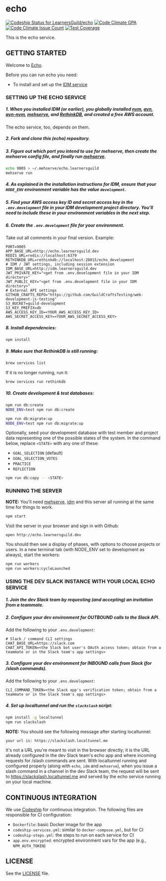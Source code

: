 # echo

[ ![Codeship Status for LearnersGuild/echo](https://codeship.com/projects/8ee1a1d0-17e4-0134-1d69-2a776fb5d411/status?branch=master)](https://codeship.com/projects/158610)
[![Code Climate GPA](https://codeclimate.com/github/LearnersGuild/echo/badges/gpa.svg)](https://codeclimate.com/github/LearnersGuild/echo/feed)
[![Code Climate Issue Count](https://codeclimate.com/github/LearnersGuild/echo/badges/issue_count.svg)](https://codeclimate.com/github/LearnersGuild/echo)
[![Test Coverage](https://codeclimate.com/github/LearnersGuild/echo/badges/coverage.svg)](https://codeclimate.com/github/LearnersGuild/echo/coverage)

This is the echo service.

## GETTING STARTED

Welcome to [Echo](http://i.giphy.com/MGU6B1h1jSfja.gif).

Before you can run echo you need:
- To install and set up the [IDM service](https://github.com/LearnersGuild/idm)

### SETTING UP THE ECHO SERVICE

##### 1. When you installed IDM (or earlier), you globally installed [nvm][nvm], [avn][avn], [avn-nvm][avn-nvm], [mehserve][mehserve], and [RethinkDB][rethinkdb], and created a free AWS account.

The echo service, too, depends on them.

##### 2. Fork and clone this (echo) repository.

##### 3. Figure out which port you intend to use for mehserve, then create the mehserve config file, and finally run [mehserve][mehserve].

```bash
echo 9005 > ~/.mehserve/echo.learnersguild
mehserve run
```

##### 4. As explained in the installation instructions for IDM, ensure that your `NODE_ENV` environment variable has the value `development`.

##### 5. Find your AWS access key ID and secret access key in the `.env.development` file in your IDM development project directory. You'll need to include these in your  environment variables in the next step.

##### 6. Create the `.env.development` file for your environment.
Take out all comments in your final version.
Example:
```
PORT=9005
APP_BASE_URL=http://echo.learnersguild.dev
REDIS_URL=redis://localhost:6379
RETHINKDB_URL=rethinkdb://localhost:28015/echo_development
# IDM / JWT settings, including session extension
IDM_BASE_URL=http://idm.learnersguild.dev
JWT_PRIVATE_KEY="<get from .env.development file in your IDM directory>"
JWT_PUBLIC_KEY="<get from .env.development file in your IDM directory>"
# External API settings
GITHUB_CRAFTS_REPO="https://github.com/GuildCraftsTesting/web-development-js-testing"
S3_BUCKET=guild-development
S3_KEY_PREFIX=db
AWS_ACCESS_KEY_ID=<YOUR_AWS_ACCESS_KEY_ID>
AWS_SECRET_ACCESS_KEY=<YOUR_AWS_SECRET_ACCESS_KEY>
```

##### 8. Install dependencies:

```bash
npm install
```

##### 9. Make sure that RethinkDB is still running:

```bash
brew services list
```

If it is no longer running, run it:

```bash
brew services run rethinkdb
```


##### 10. Create development & test databases:

```bash
npm run db:create
NODE_ENV=test npm run db:create
```

```bash
npm run db:migrate:up
NODE_ENV=test npm run db:migrate:up
```

Optionally, seed your development database with test member and project data representing one of the possible states of the system. In the command below, replace `<STATE>` with any one of these:

- `GOAL_SELECTION` (default)
- `GOAL_SELECTION_VOTES`
- `PRACTICE`
- `REFLECTION`

```bash
npm run db:copy -- <STATE>
```

### RUNNING THE SERVER

**NOTE:** You'll need [mehserve][mehserve], [idm][idm] and this server all running at the same time for things to work.

```bash
npm start
```

Visit the server in your browser and sign in with Github:

```bash
open http://echo.learnersguild.dev
```

You should then see a display of phases, with options to choose projects or users. In a new terminal tab (with NODE_ENV set to development as always), start the workers:

```bash
npm run workers
npm run workers:cycleLaunched
```

### USING THE DEV SLACK INSTANCE WITH YOUR LOCAL ECHO SERVICE

##### 1. Join the dev Slack team by requesting (and accepting) an invitation from a teammate.

##### 2. Configure your dev environment for OUTBOUND calls _to_ the Slack API.

Add the following to your `.env.development`:
```
# Slack / command CLI settings
CHAT_BASE_URL=https://slack.com
CHAT_API_TOKEN=<the Slack bot user's OAuth access token; obtain from a teammate or in the Slack team's app settings>
```

##### 3. Configure your dev environment for INBOUND calls _from_ Slack (for /slash commands).

Add the following to your `.env.development`:
```
CLI_COMMAND_TOKEN=<the Slack app's verification token; obtain from a teammate or in the Slack team's app settings>
```

##### 4. Set up localtunnel and run the `slackslash` script:

```bash
npm install -g localtunnel
npm run slackslash
```

**NOTE:** You should see the following message after starting localtunnel:
```
your url is: https://slackslash.localtunnel.me
```

It's not a URL you're meant to visit in the browser directly; it is the URL already configured in the dev Slack team's echo app and where incoming requests for /slash commands are sent. With localtunnel running and configured properly (along with `echo`, `idm` and `mehserve`), when you issue a slash command in a channel in the dev Slack team, the request will be sent to https://slackslash.localtunnel.me and served by the echo service running on your local machine.

## CONTINUOUS INTEGRATION

We use [Codeship](https://codeship.com/) for continuous integration. The following files are responsible for CI configuration:

- `Dockerfile`: basic Docker image for the app
- `codeship-services.yml`: similar to `docker-compose.yml`, but for CI
- `codeship-steps.yml`: the steps to run on each service for CI
- `app.env.encrypted`: encrypted environment vars for the app (e.g., `NPM_AUTH_TOKEN`)


## LICENSE

See the [LICENSE](./LICENSE) file.


[idm]: https://github.com/LearnersGuild/idm
[github-register-application]: https://github.com/settings/applications/new
[rethinkdb]: https://www.rethinkdb.com/docs
[mehserve]: https://github.com/timecounts/mehserve
[nvm]: https://github.com/creationix/nvm
[avn]: https://github.com/wbyoung/avn
[avn-nvm]: https://github.com/wbyoung/avn-nvm
